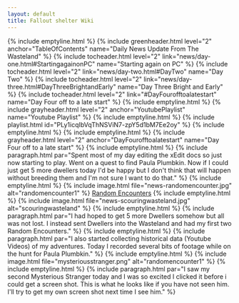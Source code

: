 ```yaml
---
layout: default
title: Fallout shelter Wiki
---
```

{% include emptyline.html %}
{% include greenheader.html level="2" anchor="TableOfContents" name="Daily News Update From The Wasteland" %}
{% include tocheader.html level="2" link="news/day-one.html#StartingagainonPC" name="Starting again on PC" %}
{% include tocheader.html level="2" link="news/day-two.html#DayTwo" name="Day Two" %}
{% include tocheader.html level="2" link="news/day-three.html#DayThreeBrightandEarly" name="Day Three Bright and Early" %}
{% include tocheader.html level="2" link="#DayFourofftoalatestart" name="Day Four off to a late start" %}
{% include emptyline.html %}
{% include grayheader.html level="2" anchor="YoutubePlaylist" name="Youtube Playlist" %}
{% include emptyline.html %}
{% include playlist.html id="PLy1icqIbVqThNSViN7-zpY5d1bM7Ee2oy" %}
{% include emptyline.html %}
{% include emptyline.html %}
{% include grayheader.html level="2" anchor="DayFourofftoalatestart" name="Day Four off to a late start" %}
{% include emptyline.html %}
{% include paragraph.html par="Spent most of my day editing the xEdit docs so just now starting to play. Went on a quest to find Paula Plumbkin. Now if I could just get 5 more dwellers today I'd be happy but I don't think that will happen without breeding them and I'm not sure I want to do that." %}
{% include emptyline.html %}
{% include image.html file="news-randomencounter.jpg" alt="randomencounter1" %}
[Random Encounters](./RandomEncounter.md)
{% include emptyline.html %}
{% include image.html file="news-scouringwasteland.jpg" alt="scouringwasteland" %}
{% include emptyline.html %}
{% include paragraph.html par="I had hoped to get 5 more Dwellers somehow but all was not lost. I instead sent Dwellers into the Wasteland and had my first two Random Encounters." %}
{% include emptyline.html %}
{% include paragraph.html par="I also started collecting historical data (Youtube Videos) of my adventures. Today I recorded several bits of footage while on the hunt for Paula Plumbkin." %}
{% include emptyline.html %}
{% include image.html file="mysteriousstranger.png" alt="randomencounter1" %}
{% include emptyline.html %}
{% include paragraph.html par="I saw my second Mysterious Stranger today and I was so excited I clicked it before i could get a screen shot. This is what he looks like if you have not seen him. I'll try to get my own screen shot next time I see him." %}
